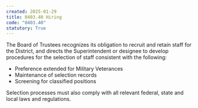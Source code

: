 ```yaml
---
created: 2025-01-29
title: 0403.40 Hiring
code: "0403.40"
statutory: True
---
```


The Board of Trustees recognizes its obligation to recruit and retain staff for the District, and directs the Superintendent or designee to develop procedures for the selection of staff consistent with the following:

- Preference extended for Military Veterances
- Maintenance of selection records
- Screening for classified positions

Selection processes must also comply with all relevant federal, state and local laws and regulations.
